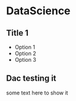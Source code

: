 # DataScience

## Title 1
* Option 1
* Option 2
* Option 3

## Dac testing it

some text here to show it
